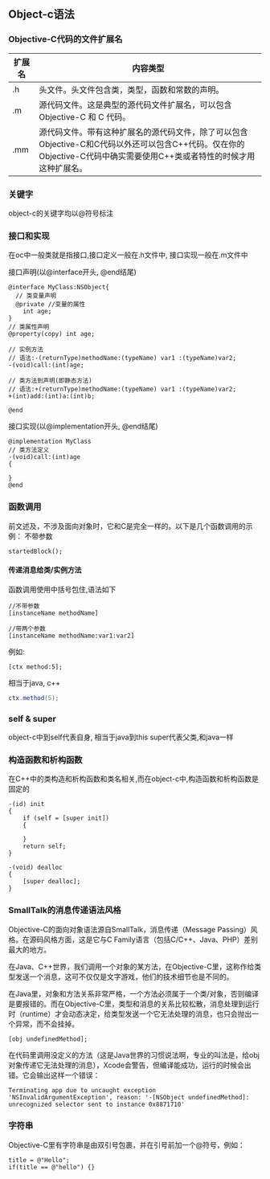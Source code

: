 ## Object-c语法
### Objective-C代码的文件扩展名
扩展名 | 内容类型
-|-
.h | 头文件。头文件包含类，类型，函数和常数的声明。
.m | 源代码文件。这是典型的源代码文件扩展名，可以包含 Objective-C 和 C 代码。
.mm | 源代码文件。带有这种扩展名的源代码文件，除了可以包含Objective-C和C代码以外还可以包含C++代码。仅在你的Objective-C代码中确实需要使用C++类或者特性的时候才用这种扩展名。

### 关键字
object-c的关键字均以@符号标注

### 接口和实现
在oc中一般类就是指接口,接口定义一般在.h文件中, 接口实现一般在.m文件中

接口声明(以@interface开头, @end结尾)
```object-c
@interface MyClass:NSObject{ 
  // 类变量声明
  @private //变量的属性
    int age;
}
// 类属性声明
@property(copy) int age;

// 实例方法
// 语法:-(returnType)methodName:(typeName) var1 :(typeName)var2;
-(void)call:(int)age;

// 类方法到声明(即静态方法)
// 语法:+(returnType)methodName:(typeName) var1 :(typeName)var2;
+(int)add:(int)a:(int)b;

@end

```
接口实现(以@implementation开头, @end结尾)
```object-c
@implementation MyClass
// 类方法定义
-(void)call:(int)age
{

}
@end
```

### 函数调用
前文述及，不涉及面向对象时，它和C是完全一样的。以下是几个函数调用的示例：
不带参数
```language
startedBlock();
```

#### 传递消息给类/实例方法
函数调用使用中括号包住,语法如下
```shell
//不带参数
[instanceName methodName]

//带两个参数
[instanceName methodName:var1:var2]
```

例如:
```object-c
[ctx method:5];
```
相当于java, c++
```java
ctx.method(5);
```

### self & super
object-c中到self代表自身, 相当于java到this
super代表父类,和java一样

### 构造函数和析构函数
在C++中的类构造和析构函数和类名相关,而在object-c中,构造函数和析构函数是固定的
```object-c
-(id) init
{
    if (self = [super init])
    {

    }
    return self;
}

-(void) dealloc
{
    [super dealloc];
}
```

### SmallTalk的消息传递语法风格
Objective-C的面向对象语法源自SmallTalk，消息传递（Message Passing）风格。在源码风格方面，这是它与C Family语言（包括C/C++、Java、PHP）差别最大的地方。

在Java、C++世界，我们调用一个对象的某方法，在Objective-C里，这称作给类型发送一个消息，这可不仅仅是文字游戏，他们的技术细节也是不同的。

在Java里，对象和方法关系非常严格，一个方法必须属于一个类/对象，否则编译是要报错的。而在Objective-C里，类型和消息的关系比较松散，消息处理到运行时（runtime）才会动态决定，给类型发送一个它无法处理的消息，也只会抛出一个异常，而不会挂掉。
```language
[obj undefinedMethod];
```
在代码里调用没定义的方法（这是Java世界的习惯说法啊，专业的叫法是，给obj对象传递它无法处理的消息），Xcode会警告，但编译能成功，运行的时候会出错。它会输出这样一个错误：
```err
Terminating app due to uncaught exception 'NSInvalidArgumentException', reason: '-[NSObject undefinedMethod]: unrecognized selector sent to instance 0x8871710'
```
### 字符串
Objective-C里有字符串是由双引号包裹，并在引号前加一个@符号，例如：
```language
title = @"Hello";
if(title == @"hello") {}
```
